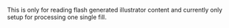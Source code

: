 This is only for reading flash generated illustrator content and currently only setup for processing one single fill.

